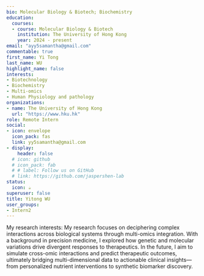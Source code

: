 ```yaml
---
bio: Molecular Biology & Biotech; Biochemistry
education:
  courses:
  - course: Molecular Biology & Biotech
    institution: The University of Hong Kong
    year: 2024 - present
email: "ayy5samantha@gmail.com"
commentable: true
first_name: Yi Tong
last_name: WU
highlight_name: false
interests:
- Biotechnology
- Biochemistry
- Multi-omics
- Human Physiology and pathology
organizations:
- name: The University of Hong Kong
  url: "https://www.hku.hk"
role: Remote Intern
social:
- icon: envelope
  icon_pack: fas
  link: yy5samantha@gmail.com
- display:
    header: false
  # icon: github
  # icon_pack: fab
  # # label: Follow us on GitHub
  # link: https://github.com/jaspershen-lab
status:
  icon: ☕️
superuser: false
title: Yitong WU
user_groups:
- Intern2
---
```


My research interests: My research focuses on deciphering complex interactions across biological systems through multi-omics integration. With a background in precision medicine, I explored how genetic and molecular variations drive divergent responses to therapeutics. In the future, I aim to simulate cross-omic interactions and predict therapeutic outcomes, ultimately bridging multi-dimensional data to actionable clinical insights—from personalized nutrient interventions to synthetic biomarker discovery.

